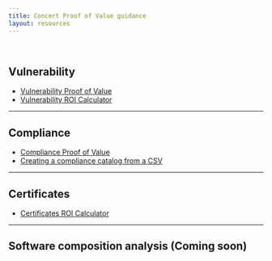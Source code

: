 ```yaml
---
title: Concert Proof of Value guidance
layout: resources
---
```


<br/>

## Vulnerability
- <a href="https://ibm.ent.box.com/s/y7gd01k4kxa3szw7fdetyp025thfnjvt" target="_blank" rel="noreferrer">Vulnerability Proof of Value</a>
- <a href="https://ibm.box.com/s/axxx4dlhtjshxueqxss5sly4xvz50f68" target="_blank" rel="noreferrer">Vulnerability ROI Calculator</a>

***

## Compliance
- <a href="https://ibm.github.io/platinum-demos/tech-sales-enablement-preparing-for-a-compliance-pov/demo-instructions" target="_blank" rel="noreferrer">Compliance Proof of Value</a>
- <a href="https://ibm.github.io/platinum-demos/tech-sales-enablement-creating-a-compliance-catalog-from-csv/demo-instructions" target="_blank" rel="noreferrer">Creating a compliance catalog from a CSV</a>

***

## Certificates
- <a href="https://ibm.box.com/s/03hc23ea6n7oadactmi2ko9xnhixcmw5" target="_blank" rel="noreferrer">Certificates ROI Calculator</a>

***

## Software composition analysis (Coming soon)